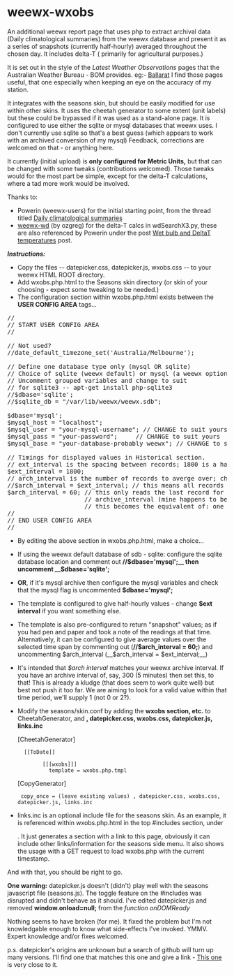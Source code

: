# weewx-wxobs
An additional weewx report page that uses php to extract archival data (Daily climatological summaries) from the weewx database and present it as a series of snapshots (currently half-hourly) averaged throughout the chosen day. It includes delta-T ( primarily for agricultural purposes.)

It is set out in the style of the _Latest Weather Observations_ pages that the Australian Weather Bureau - BOM provides. eg:- [Ballarat](http://www.bom.gov.au/products/IDV60801/IDV60801.94852.shtml)  I find those pages useful, that one especially when keeping an eye on the accuracy of my station.

It integrates with the seasons skin, but should be easily modified for use within other skins. It uses the cheetah generator to some extent (unit labels) but these could be bypassed if it was used as a stand-alone page.
It is configured to use either the sqlite or mysql databases that weewx uses. I don't currently use sqlite so that's a best guess (which appears to work with an archived conversion of my mysql) Feedback, corrections are welcomed on that - or anything here.

It currently (initial upload) is __only configured for Metric Units,__ but that can be changed with some tweaks (contributions welcomed). Those tweaks would for the most part be simple, except for the delta-T calculations, where a tad more work would be involved.

Thanks to:
* Powerin (weewx-users) for the initial starting point, from the thread titled [Daily climatological summaries](https://groups.google.com/d/topic/weewx-user/cEAzvxv3T6Q/discussion)
* [weewx-wd](https://bitbucket.org/ozgreg/weewx-wd/wiki/Home) (by ozgreg) for the delta-T calcs in wdSearchX3.py, these are also referenced by Powerin under the post [Wet bulb and DeltaT temperatures](https://groups.google.com/d/topic/weewx-user/IoBrtQ-OL3I/discussion) post.

***Instructions:***
* Copy  the files -- datepicker.css, datepicker.js, wxobs.css -- to your weewx HTML ROOT directory. 
* Add wxobs.php.html to the Seasons skin directory (or skin of your choosing - expect some tweaking to be needed.) 
* The configuration section within wxobs.php.html exists between the __USER CONFIG AREA__ tags...
 <pre>
//
// START USER CONFIG AREA
//

// Not used?
//date_default_timezone_set('Australia/Melbourne');

// Define one database type only (mysql OR sqlite)
// Choice of sqlite (weewx default) or mysql (a weewx option)
// Uncomment grouped variables and change to suit
// for sqlite3 -- apt-get install php-sqlite3
//$dbase='sqlite';
//$sqlite_db = "/var/lib/weewx/weewx.sdb";

$dbase='mysql';
$mysql_host = "localhost";
$mysql_user = "your-mysql-username"; // CHANGE to suit yours
$mysql_pass = "your-password";     // CHANGE to suit yours
$mysql_base = "your-database-probably weewx"; // CHANGE to suit yours

// Timings for displayed values in Historical section.
// ext_interval is the spacing between records; 1800 is a half-hour.
$ext_interval = 1800;
// arch_interval is the number of records to averge over; choose a value that suits you.
//$arch_interval = $ext_interval; // this means all records for the day are involved in calcs.
$arch_interval = 60; // this only reads the last record for the interval, if matched to weewx.conf
                     // archive_interval (mine happens to be 60 seconds - change to suit yours)
                     // this becomes the equivalent of: one observation taken at that archive time.
//
// END USER CONFIG AREA
//
</pre>

* By editing the above section in wxobs.php.html, make a choice...
* If using the weewx default database of sdb - sqlite: configure the sqlite database location and comment out __//$dbase='mysql';__ then uncomment __$dbase='sqlite';__ 
* __OR__, if it's mysql archive then configure the mysql variables and check that the mysql flag is uncommented __$dbase='mysql';__
* The template is configured to give half-hourly values - change __$ext interval__ if you want something else. 
* The template is also pre-configured to return "snapshot" values; as if you had pen and paper and took a note of the readings at that time. 
  Alternatively, it can be configured to give average values over the selected time span by commenting out (__//$arch_interval = 60;__) and uncommenting $arch_interval (__$arch_interval = $ext_interval;__)
* It's intended that _$arch interval_ matches your weewx archive interval. If you have an archive interval of, say, 300 (5 minutes) then set this, to that! This is already a kludge (that does seem to work quite well)  but best not push it too far. We are aiming to look for a valid value within that time period, we'll supply 1 (not 0 or 2?).
* Modify the seasons/skin.conf by adding the __wxobs section, etc.__ to CheetahGenerator, and __, datepicker.css, wxobs.css, datepicker.js, links.inc__


    [CheetahGenerator]
    
        [[ToDate]]
           
              [[[wxobs]]]
                template = wxobs.php.tmpl

    [CopyGenerator]
    
       copy_once = (leave existing values) , datepicker.css, wxobs.css, datepicker.js, links.inc
       
* links.inc is an optional include file for the seasons skin. As an example, it is referenced within wxobs.php.html in the top #includes section, under <div id="widget_group">. It just generates a section with a link to this page, obviously it can include other links/information for the seasons side menu. It also shows the usage with a GET request to load wxobs.php with the current timestamp.       

And with that, you should be right to go.

__One warning:__  datepicker.js doesn't (didn't) play well with the seasons javascript file (seasons.js). The toggle feature on the #includes was disrupted and didn't behave as it should. I've edited datepicker.js and removed __window.onload=null;__ from the  _function onDOMReady_

Nothing seems to have broken (for me). It fixed the problem but I'm not knowledgable enough to know what side-effects I've invoked. YMMV. Expert knowledge and/or fixes welcomed.

p.s. datepicker's origins are unknown but a search of github will turn up many versions. I'll find one that matches this one and give a link - [This one](https://github.com/chrishulbert/datepicker) is very close to it.

